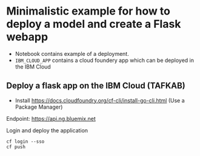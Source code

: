 # Minimalistic example for how to deploy a model and create a Flask webapp

- Notebook contains example of a deployment.
- `IBM_CLOUD_APP` contains a cloud foundery app which can be deployed in the IBM Cloud

## Deploy a flask app on the IBM Cloud (TAFKAB)

- Install 
https://docs.cloudfoundry.org/cf-cli/install-go-cli.html
(Use a Package Manager)

Endpoint:
https://api.ng.bluemix.net

Login and deploy the application

```
cf login --sso
cf push
```
